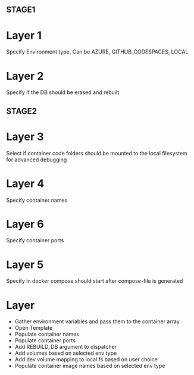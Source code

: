 <!-- User submitted -->

## STAGE1

# Layer 1

Specify Environment type. Can be AZURE, GITHUB_CODESPACES, LOCAL

# Layer 2

Specify if the DB should be erased and rebuilt

<!-- More specific config -->

## STAGE2

# Layer 3

Select if container code folders should be mounted to the local filesystem for advanced debugging

# Layer 4

Specify container names

# Layer 6

Specify container ports

<!-- Finish -->

# Layer 5

Specify in docker compose should start after compose-file is generated

<!-- Inner workings -->

# Layer

-   Gather environment variables and pass them to the container array
-   Open Template
-   Populate container names
-   Populate container ports
-   Add REBUILD_DB argument to dispatcher
-   Add volumes based on selected env type
-   Add dev volume mapping to local fs based on user choice
-   Populate container image names based on selected env type
